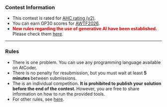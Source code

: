 
<div>

<script>
$(function () {
      $(".js-accordion-title").on("click", function() {
	  $(this).next().slideToggle(500);
	  $(this).toggleClass("open",500);
      });
  });


</script>

<span>

<span>

### **Contest Information**

<ul>

<li>
This contest is rated for <a href="https://atcoder.jp/posts/1381">AHC rating (v2)</a>.
</li>

<li>
You can earn GP30 scores for <a href="https://atcoder.jp/posts/1394">AWTF2026</a>.
</li>

<li>

<font color="red">
<b>
New rules regarding the use of generative AI have been established.
</b>
</font>
Please check them <a href="https://info.atcoder.jp/entry/ahc-llm-rules-en">here</a>.
</li>

</ul>

---

### **Rules**

<section>

<ul>

<li>
There is one problem.
          You can use any programming language available on AtCoder.
</li>

<li>
There is no penalty for resubmission, but you must wait at least 
<strong>
5 minutes
</strong>
between
          submissions.
        
</li>

<li>
The is an individual competition. 
<strong>
It is prohibited to publish your solution before the end
            of the contest.
</strong>
However, you are free to share information on how to run the provided
          tools.
</li>

<li>
For other rules, see <a href="https://atcoder.jp/contests/ahc049/rules">here</a>.
</li>

</ul>

</section>

</span>

</span>

</div>
